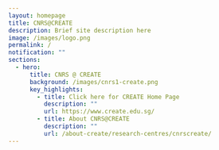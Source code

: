 ```yaml
---
layout: homepage
title: CNRS@CREATE
description: Brief site description here
image: /images/logo.png
permalink: /
notification: ""
sections:
  - hero:
      title: CNRS @ CREATE
      background: /images/cnrs1-create.png
      key_highlights:
        - title: Click here for CREATE Home Page
          description: ""
          url: https://www.create.edu.sg/
        - title: About CNRS@CREATE
          description: ""
          url: /about-create/research-centres/cnrscreate/
---
```

